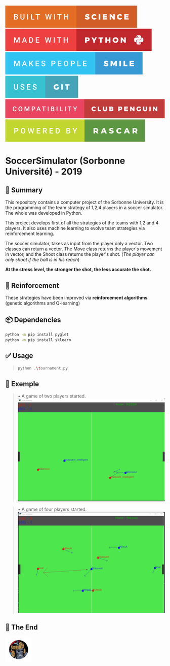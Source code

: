 ![made-with-rust](img/built-with-science.svg?style=centerme)
![built-with-love](img/made-with-python.svg?style=centerme)
![works-on-linux](img/makes-people-smile.svg?style=centerme)
![works-on-my-machine](img/uses-git.svg?style=centerme)
![compatibility-club-penguin.svg](img/compatibility-club-penguin.svg?style=centerme)
![powered-by-rascar.svg](img/powered-by-rascar.svg?style=centerme)

# SoccerSimulator (Sorbonne Université) - 2019

## 🚩 Summary
This repository contains a computer project of the Sorbonne University. It is the programming of the team strategy of 1,2,4 players in a soccer simulator. The whole was developed in Python. 

This project develops first of all the strategies of the teams with 1,2 and 4 players.  It also uses machine learning to evolve team strategies via reinforcement learning.

The soccer simulator, takes as input from the player only a vector. Two classes can return a vector. The Move class returns the player's movement in vector, and the Shoot class returns the player's shot. (*The player can only shoot if the ball is in his reach*)

**At the stress level, the stronger the shot, the less accurate the shot.**

## 📕 Reinforcement
These strategies have been improved via **reinforcement algorithms** (genetic algorithms and Q-learning)

## 📦 Dependencies
```bash
python -m pip install pyglet
python -m pip install sklearn
```

## ✅ Usage
>```bash
>python .\tournament.py
>```

## 🚀 Exemple
>• A game of two players started.
![screenshot_2v2](img/screenshot_2v2.png?style=centerme)

>• A game of four players started.
![screenshot](img/screenshot.png?style=centerme)

## 🏁 The End
![Rascar](img/rascar.png?style=centerme)